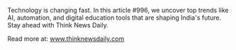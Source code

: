 Technology is changing fast. In this article #996, we uncover top trends like AI, automation, and digital education tools that are shaping India's future. Stay ahead with Think News Daily.

Read more at: www.thinknewsdaily.com